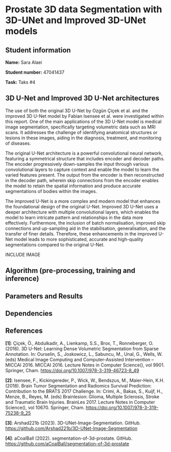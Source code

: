 # Prostate 3D data Segmentation with 3D-UNet and Improved 3D-UNet models
## Student information
**Name:** Sara Alaei

**Student number:** 47041437

**Task:** Taks #4 

## 3D U-Net and Improved 3D U-Net architectures 
The use of both the original 3D U-Net by Ozgün Çiçek et al. and the improved 3D U-Net model by Fabian Isensee et al. were investigated within this report. One of the main applications of the 3D U-Net model is medical image segmentation, specifically targeting volumetric data such as MRI scans. It addresses the challenge of identifying anatomical structures or lesions in these images, aiding in the diagnosis, treatment, and monitoring of diseases. 

The original U-Net architecture is a powerful convolutional neural network, featuring a symmetrical structure that includes encoder and decoder paths. The encoder progressively down-samples the input through various convolutional layers to capture context and enable the model to learn the varied features present. The output from the encoder is then reconstructed in the decoder path, wherein skip connections from the encoder enables the model to retain the spatial information and produce accurate segmentations of bodies within the images. 

The improved U-Net is a more complex and modern model that enhances the foundational design of the original U-Net. Improved 3D U-Net uses a deeper architecture with multiple convolutional layers, which enables the model to learn intricate pattern and relationships in the data more effectively. Furthermore, the inclusion of batch normalisation, improved skip connections and up-sampling aid in the stabilisation, generalisation, and the transfer of finer details. Therefore, these enhancements in the improved U-Net model leads to more sophisticated, accurate and high-quality segmentations compared to the original U-Net.

INCLUDE IMAGE

## Algorithm (pre-processing, training and inference)

## Parameters and Results

## Dependencies


## References
**[1]**: Çiçek, Ö., Abdulkadir, A., Lienkamp, S.S., Brox, T., Ronneberger, O. (2016). 3D U-Net: Learning Dense Volumetric Segmentation from Sparse Annotation. In: Ourselin, S., Joskowicz, L., Sabuncu, M., Unal, G., Wells, W. (eds) Medical Image Computing and Computer-Assisted Intervention – MICCAI 2016. MICCAI 2016. Lecture Notes in Computer Science(), vol 9901. Springer, Cham. https://doi.org/10.1007/978-3-319-46723-8_49

**[2]**: Isensee, F., Kickingereder, P., Wick, W., Bendszus, M., Maier-Hein, K.H. (2018). Brain Tumor Segmentation and Radiomics Survival Prediction: Contribution to the BRATS 2017 Challenge. In: Crimi, A., Bakas, S., Kuijf, H., Menze, B., Reyes, M. (eds) Brainlesion: Glioma, Multiple Sclerosis, Stroke and Traumatic Brain Injuries. BrainLes 2017. Lecture Notes in Computer Science(), vol 10670. Springer, Cham. https://doi.org/10.1007/978-3-319-75238-9_25

**[3]**: Arshad221b (2023). 3D-UNet-Image-Segmentation. GitHub. https://github.com/Arshad221b/3D-UNet-Image-Segmentation

**[4]**: aCoalBall (2022). segmentation-of-3d-prostate. GitHub. https://github.com/aCoalBall/segmentation-of-3d-prostate

